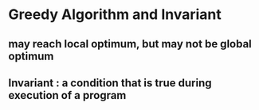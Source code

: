 # Greedy Algorithm and Invariant

## may reach local optimum, but may not be global optimum

## Invariant :  a condition that is true during execution of a program
